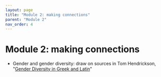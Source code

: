 ```yaml
---
layout: page
title: "Module 2: making connections"
parent: "Module 2"
nav_order: 4
---
```


# Module 2: making connections

- Gender and gender diversity: draw on sources in Tom Hendrickson, "[Gender Diversity in Greek and Latin](https://medium.com/ad-meliora/gender-diversity-in-greek-and-latin-grammar-ten-ancient-discussions-df371fe19af8)"